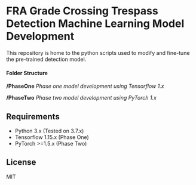 # FRA Grade Crossing Trespass Detection Machine Learning Model Development
This repository is home to the python scripts used to modify and fine-tune the pre-trained detection model.

#### Folder Structure
**/PhaseOne**   *Phase one model development using Tensorflow 1.x*

**/PhaseTwo**   *Phase two model development using PyTorch 1.x*

## Requirements

- Python 3.x (Tested on 3.7.x)
- Tensorflow 1.15.x (Phase One)
- PyTorch >=1.5.x (Phase Two)

## License

MIT
